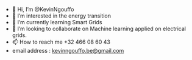 - 👋 Hi, I’m @KevinNgouffo
- 👀 I’m interested in the energy transition
- 🌱 I’m currently learning Smart Grids 
- 💞️ I’m looking to collaborate on Machine learning applied on electrical grids.
- 📫 How to reach me +32 466 08 60 43
- email address : kevinngouffo.be@gmail.com

<!---
KevinNgouffo/KevinNgouffo is a ✨ special ✨ repository because its `README.md` (this file) appears on your GitHub profile.
You can click the Preview link to take a look at your changes.
--->
